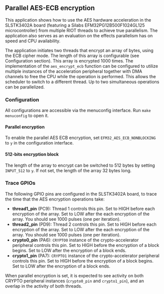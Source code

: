 ## Parallel AES-ECB encryption

This application shows how to use the AES hardware acceleration in the
SLSTK3402A board (featuring a Silabs EFM32PG12B500F1024GL125 microcontroller)
from multiple RIOT threads to achieve true parallelism. The application also
serves as an evaluation on the effects parallelism has on speed and CPU
availability.

The application initiates two threads that encrypt an array of bytes, using the
ECB cipher mode. The length of this array is configurable (see Configuration
section). This array is encrypted 1000 times. The implementation of the
`aes_encrypt_ecb` function can be configured to utilize multiple instances of
the acceleration peripheral together with DMA channels to free the CPU while the
operation is performed. This allows the scheduler to switch to a different
thread. Up to two simultaneous operations can be parallelized.


### Configuration

All configurations are accessible via the menuconfig interface. Run
`make menuconfig` to open it.

#### Parallel encryption
To enable the parallel AES ECB encryption, set `EFM32_AES_ECB_NONBLOCKING` to
`y` in the configuration interface.

#### 512-bits encryption block
The length of the array to encrypt can be switched to 512 bytes by setting
`INPUT_512` to `y`. If not set, the length of the array 32 bytes long.


### Trace GPIOs

The following GPIO pins are configured in the SLSTK3402A board, to trace the
time that the AES encryption operations take:

- **thread1_pin** (PC9): Thread 1 controls this pin. Set to HIGH before each
  encryption of the array. Set to LOW after the each encryption of the array.
  You should see 1000 pulses (one per iteration).
- **thread2_pin** (PD9): Thread 2 controls this pin. Set to HIGH before each
  encryption of the array. Set to LOW after the each encryption of the array.
  You should see 1000 pulses (one per iteration).
- **crypto0_pin** (PA6): `CRYPTO0` instance of the crypto-accelerator peripheral
  controls this pin. Set to HIGH before the encryption of a block begins. Set to
  LOW after the encryption of a block ends.
- **crypto1_pin** (PA7): `CRYPTO1` instance of the crypto-accelerator peripheral
  controls this pin. Set to HIGH before the encryption of a block begins. Set to
  LOW after the encryption of a block ends.

When parallel encryption is set, it is expected to see activity on both CRYPTO
peripheral instances (`crypto0_pin` and `crypto1_pin`), and an overlap in the
activity of both threads.
